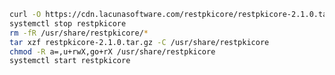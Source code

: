 ﻿```sh
curl -O https://cdn.lacunasoftware.com/restpkicore/restpkicore-2.1.0.tar.gz
systemctl stop restpkicore
rm -fR /usr/share/restpkicore/*
tar xzf restpkicore-2.1.0.tar.gz -C /usr/share/restpkicore
chmod -R a=,u+rwX,go+rX /usr/share/restpkicore
systemctl start restpkicore
```
